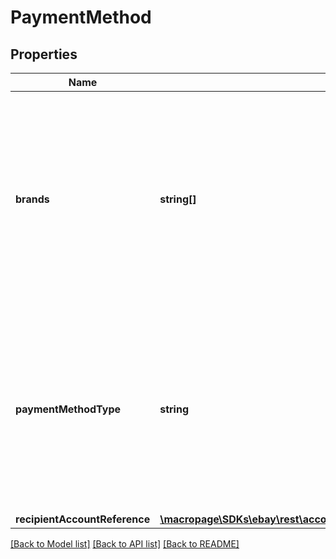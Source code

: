 # PaymentMethod

## Properties
Name | Type | Description | Notes
------------ | ------------- | ------------- | -------------
**brands** | **string[]** | Required if paymentMethodType is set to CREDIT_CARD. A list of credit card brands accepted by the seller. It&#39;s important to note that the credit card brands Visa and MasterCard must both be listed if either one is listed, as is shown in the following code fragment: &amp;quot;paymentMethods&amp;quot;: [{ &amp;quot;brands&amp;quot;: [VISA, MASTERCARD] }] ... Note: Different eBay marketplaces may or may not support this field. Use the Trading API GetCategoryFeatures call with FeatureID set to PaymentMethods and DetailLevel set to ReturnAll to see what credit card brands different marketplaces support. If the GetCategoryFeatures call returns details on credit card brands for the categories in which you sell, then you can use this field to list the credit card brands the seller accepts. If, on the other hand, GetCategoryFeatures does not enumerate credit card brands for your target site (for example, if it returns PaymentMethod set to CCAccepted), then you cannot enumerate specific credit card brands with this field for that marketplace. | [optional] 
**paymentMethodType** | **string** | The payment method, selected from the supported payment method types. Use GetCategoryFeatures in the Trading API to retrieve the payment methods allowed for a category on a specific marketplace, as well as the default payment method for that marketplace (review the SiteDefaults.PaymentMethod field). For example, the response from GetCategoryFeatures shows that on the US marketplace, most categories allow only electronic payments via credit cards, PayPal, and the like. Also, note that GeteBayDetails does not return payment method information. Note: If you create item listings using the Inventory API, you must set this field to PAYPAL (currently, the Inventory API supports only fixed-prince GTC items where the only supported paymentMethod is PayPal). For implementation help, refer to &lt;a href&#x3D;&#39;https://developer.ebay.com/devzone/rest/api-ref/account/types/PaymentMethodTypeEnum.html&#39;&gt;eBay API documentation&lt;/a&gt; | [optional] 
**recipientAccountReference** | [**\macropage\SDKs\ebay\rest\account\Model\RecipientAccountReference**](RecipientAccountReference.md) |  | [optional] 

[[Back to Model list]](../README.md#documentation-for-models) [[Back to API list]](../README.md#documentation-for-api-endpoints) [[Back to README]](../README.md)


